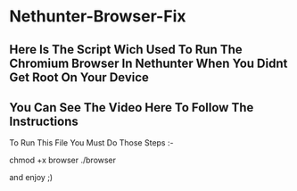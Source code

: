 # Nethunter-Browser-Fix
Here Is The Script Wich Used To Run The Chromium Browser In Nethunter When You Didnt Get Root On Your Device
----------------------------------------------------------------------------------
You Can See The Video Here To Follow The Instructions
----------------------------------------------------------------------------------
To Run This File You Must Do Those Steps :-

chmod +x browser
./browser

and enjoy ;)
